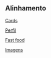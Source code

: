 ## Alinhamento 

[Cards](./atividade10/cards.html)

[Perfil](./atividade10/perfil.html)

[Fast food](./atividade10/fastfood.html)

[Imagens](./imagens/)